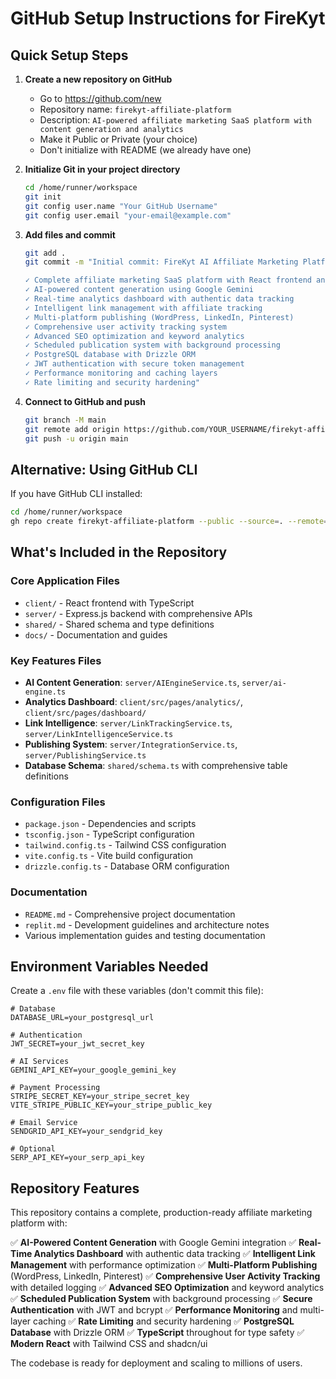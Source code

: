 # GitHub Setup Instructions for FireKyt

## Quick Setup Steps

1. **Create a new repository on GitHub**
   - Go to https://github.com/new
   - Repository name: `firekyt-affiliate-platform`
   - Description: `AI-powered affiliate marketing SaaS platform with content generation and analytics`
   - Make it Public or Private (your choice)
   - Don't initialize with README (we already have one)

2. **Initialize Git in your project directory**
   ```bash
   cd /home/runner/workspace
   git init
   git config user.name "Your GitHub Username"
   git config user.email "your-email@example.com"
   ```

3. **Add files and commit**
   ```bash
   git add .
   git commit -m "Initial commit: FireKyt AI Affiliate Marketing Platform

   ✓ Complete affiliate marketing SaaS platform with React frontend and Express backend
   ✓ AI-powered content generation using Google Gemini
   ✓ Real-time analytics dashboard with authentic data tracking
   ✓ Intelligent link management with affiliate tracking
   ✓ Multi-platform publishing (WordPress, LinkedIn, Pinterest)
   ✓ Comprehensive user activity tracking system
   ✓ Advanced SEO optimization and keyword analytics
   ✓ Scheduled publication system with background processing
   ✓ PostgreSQL database with Drizzle ORM
   ✓ JWT authentication with secure token management
   ✓ Performance monitoring and caching layers
   ✓ Rate limiting and security hardening"
   ```

4. **Connect to GitHub and push**
   ```bash
   git branch -M main
   git remote add origin https://github.com/YOUR_USERNAME/firekyt-affiliate-platform.git
   git push -u origin main
   ```

## Alternative: Using GitHub CLI

If you have GitHub CLI installed:
```bash
cd /home/runner/workspace
gh repo create firekyt-affiliate-platform --public --source=. --remote=origin --push
```

## What's Included in the Repository

### Core Application Files
- `client/` - React frontend with TypeScript
- `server/` - Express.js backend with comprehensive APIs
- `shared/` - Shared schema and type definitions
- `docs/` - Documentation and guides

### Key Features Files
- **AI Content Generation**: `server/AIEngineService.ts`, `server/ai-engine.ts`
- **Analytics Dashboard**: `client/src/pages/analytics/`, `client/src/pages/dashboard/`
- **Link Intelligence**: `server/LinkTrackingService.ts`, `server/LinkIntelligenceService.ts`
- **Publishing System**: `server/IntegrationService.ts`, `server/PublishingService.ts`
- **Database Schema**: `shared/schema.ts` with comprehensive table definitions

### Configuration Files
- `package.json` - Dependencies and scripts
- `tsconfig.json` - TypeScript configuration
- `tailwind.config.ts` - Tailwind CSS configuration
- `vite.config.ts` - Vite build configuration
- `drizzle.config.ts` - Database ORM configuration

### Documentation
- `README.md` - Comprehensive project documentation
- `replit.md` - Development guidelines and architecture notes
- Various implementation guides and testing documentation

## Environment Variables Needed

Create a `.env` file with these variables (don't commit this file):

```env
# Database
DATABASE_URL=your_postgresql_url

# Authentication
JWT_SECRET=your_jwt_secret_key

# AI Services
GEMINI_API_KEY=your_google_gemini_key

# Payment Processing
STRIPE_SECRET_KEY=your_stripe_secret_key
VITE_STRIPE_PUBLIC_KEY=your_stripe_public_key

# Email Service
SENDGRID_API_KEY=your_sendgrid_key

# Optional
SERP_API_KEY=your_serp_api_key
```

## Repository Features

This repository contains a complete, production-ready affiliate marketing platform with:

✅ **AI-Powered Content Generation** with Google Gemini integration
✅ **Real-Time Analytics Dashboard** with authentic data tracking
✅ **Intelligent Link Management** with performance optimization
✅ **Multi-Platform Publishing** (WordPress, LinkedIn, Pinterest)
✅ **Comprehensive User Activity Tracking** with detailed logging
✅ **Advanced SEO Optimization** and keyword analytics
✅ **Scheduled Publication System** with background processing
✅ **Secure Authentication** with JWT and bcrypt
✅ **Performance Monitoring** and multi-layer caching
✅ **Rate Limiting** and security hardening
✅ **PostgreSQL Database** with Drizzle ORM
✅ **TypeScript** throughout for type safety
✅ **Modern React** with Tailwind CSS and shadcn/ui

The codebase is ready for deployment and scaling to millions of users.